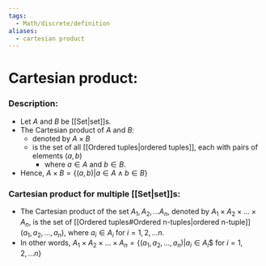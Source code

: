 ```yaml
---
tags:
  - Math/discrete/definition
aliases:
  - cartesian product
---
```

# Cartesian product: 
### Description:
- Let $A$ and $B$ be [[Set|set]]s. 
- The Cartesian product of $A$ and $B$: 
	- denoted by $A \times B$
	- is the set of all [[Ordered tuples|ordered tuples]], each with pairs of elements $(a, b)$
		- where $a ∈ A$ and $b ∈ B$. 
- Hence, $A × B = \{(a, b) | a ∈ A ∧ b ∈ B\}$
### Cartesian product for multiple [[Set|set]]s:
- The Cartesian product of the set $A_1, A_2, . . . A_n$, denoted by $A_1 × A_2 × . . . × A_n$, is the set of [[Ordered tuples#Ordered n-tuples|ordered n-tuple]] $(a_1, a_2, . . . , a_n),$ where $a_i ∈ A_i$ for $i = 1, 2, . . . n$. 
- In other words, $A_1 × A_2 × . . . × A_n = \{(a_1, a_2, . . . , a_n) | a_i ∈ A_i$$ for $i = 1, 2, . . . n\}$